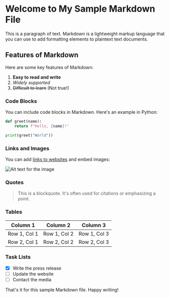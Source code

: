 # Welcome to My Sample Markdown File

This is a paragraph of text. Markdown is a lightweight markup language that you can use to add formatting elements to plaintext text documents.

## Features of Markdown

Here are some key features of Markdown:

1. **Easy to read and write**
2. _Widely supported_
3. ~~Difficult to learn~~ (Not true!)

### Code Blocks

You can include code blocks in Markdown. Here's an example in Python:

```python
def greet(name):
    return f"Hello, {name}!"

print(greet("World"))
```

### Links and Images

You can add [links to websites](https://www.example.com) and embed images:

![Alt text for the image](https://via.placeholder.com/150)

### Quotes

> This is a blockquote. It's often used for citations or emphasizing a point.

### Tables

| Column 1     | Column 2     | Column 3     |
| ------------ | ------------ | ------------ |
| Row 1, Col 1 | Row 1, Col 2 | Row 1, Col 3 |
| Row 2, Col 1 | Row 2, Col 2 | Row 2, Col 3 |

### Task Lists

- [x] Write the press release
- [ ] Update the website
- [ ] Contact the media

That's it for this sample Markdown file. Happy writing!
